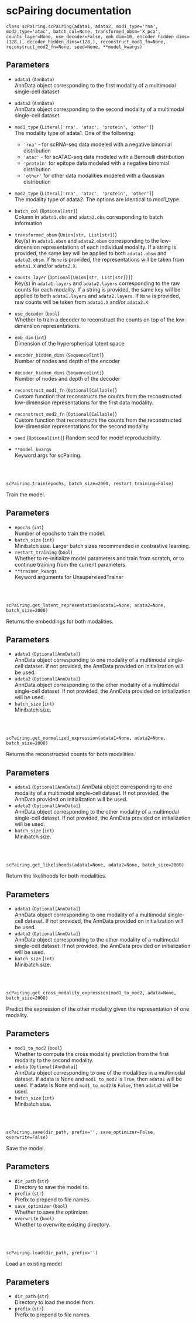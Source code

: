# scPairing documentation

```
class scPairing.scPairing(adata1, adata2, mod1_type='rna', mod2_type='atac', batch_col=None, transformed_obsm='X_pca', counts_layer=None, use_decoder=False, emb_dim=10, encoder_hidden_dims=(128,), decoder_hidden_dims=(128,), reconstruct_mod1_fn=None, reconstruct_mod2_fn=None, seed=None, **model_kwargs)
```

Parameters
----------
* ``adata1`` (``AnnData``)  
    AnnData object corresponding to the first modality of a multimodal single-cell dataset
* ``adata2`` (``AnnData``)  
    AnnData object corresponding to the second modality of a multimodal single-cell dataset
* ``mod1_type`` (``Literal['rna', 'atac', 'protein', 'other']``)  
    The modality type of adata1. One of the following:

    * ``'rna'`` - for scRNA-seq data modeled with a negative binomial distribution
    * ``'atac'`` - for scATAC-seq data modeled with a Bernoulli distribution
    * ``'protein'`` for epitope data modeled with a negative binomial distribution
    * ``'other'`` for other data modalities modeled with a Gaussian distribution
* ``mod2_type`` (``Literal['rna', 'atac', 'protein', 'other']``)  
    The modality type of adata2. The options are identical to mod1_type.
* ``batch_col`` (``Optional[str]``)  
    Column in ``adata1.obs`` and ``adata2.obs`` corresponding to batch information
* ``transformed_obsm`` (``Union[str, List[str]]``)  
    Key(s) in ``adata1.obsm`` and ``adata2.obsm`` corresponding to the low-dimension
    representations of each individual modality. If a string is provided, the same key will
    be applied to both ``adata1.obsm`` and ``adata2.obsm``. If ``None`` is provided,
    the representations will be taken from ``adata1.X`` and/or ``adata2.X``.
* ``counts_layer`` (``Optional[Union[str, List[str]]]``)  
    Key(s) in ``adata1.layers`` and ``adata2.layers`` corresponding to the raw counts for each modality.
    If a string is provided, the same key will be applied to both ``adata1.layers`` and ``adata2.layers``.
    If ``None`` is provided, raw counts will be taken from ``adata1.X`` and/or ``adata2.X``.
* ``use_decoder`` (``bool``)  
    Whether to train a decoder to reconstruct the counts on top of the low-dimension representations.
* ``emb_dim`` (``int``)  
    Dimension of the hyperspherical latent space
* ``encoder_hidden_dims``  (``Sequence[int]``)  
    Number of nodes and depth of the encoder
* ``decoder_hidden_dims``  (``Sequence[int]``)  
    Number of nodes and depth of the decoder
* ``reconstruct_mod1_fn`` (``Optional[Callable]``)  
    Custom function that reconstructs the counts from the reconstructed low-dimension representations
    for the first data modality.
* ``reconstruct_mod2_fn`` (``Optional[Callable]``)  
    Custom function that reconstructs the counts from the reconstructed low-dimension representations
    for the second modality.
* ``seed`` (``Optional[int]``) 
    Random seed for model reproducibility.
* ``**model_kwargs``  
    Keyword args for scPairing.

<br/><br/>

```
scPairing.train(epochs, batch_size=2000, restart_training=False)
```
Train the model.
        
Parameters
----------
* ``epochs`` (``int``)  
    Number of epochs to train the model.
* ``batch_size`` (``int``)  
    Minibatch size. Larger batch sizes recommended in contrastive learning.
* ``restart_training`` (``bool``)  
    Whether to re-initialize model parameters and train from scratch, or
    to continue training from the current parameters.
* ``**trainer_kwargs``  
    Keyword arguments for UnsupervisedTrainer

<br/><br/>
```
scPairing.get_latent_representation(adata1=None, adata2=None, batch_size=2000)
```
Returns the embeddings for both modalities.

Parameters
----------
* ``adata1`` (``Optional[AnnData]``)  
    AnnData object corresponding to one modality of a multimodal single-cell dataset.
    If not provided, the AnnData provided on initialization will be used.
* ``adata2`` (``Optional[AnnData]``)  
    AnnData object corresponding to the other modality of a multimodal single-cell dataset.
    If not provided, the AnnData provided on initialization will be used.
* ``batch_size`` (``int``)  
    Minibatch size.

<br/><br/>
```
scPairing.get_normalized_expression(adata1=None, adata2=None, batch_size=2000)
```
Returns the reconstructed counts for both modalities.

Parameters
----------
* ``adata1``  (``Optional[AnnData]``)
    AnnData object corresponding to one modality of a multimodal single-cell dataset.
    If not provided, the AnnData provided on initialization will be used.
* ``adata2`` (``Optional[AnnData]``)  
    AnnData object corresponding to the other modality of a multimodal single-cell dataset.
    If not provided, the AnnData provided on initialization will be used.
* ``batch_size`` (``int``)  
    Minibatch size.

<br/><br/>
```
scPairing.get_likelihoods(adata1=None, adata2=None, batch_size=2000)
```
Return the likelihoods for both modalities.

Parameters
----------
* ``adata1`` (``Optional[AnnData]``)  
    AnnData object corresponding to one modality of a multimodal single-cell dataset.
    If not provided, the AnnData provided on initialization will be used.
* ``adata2`` (``Optional[AnnData]``)  
    AnnData object corresponding to the other modality of a multimodal single-cell dataset.
    If not provided, the AnnData provided on initialization will be used.
* ``batch_size`` (``int``)  
    Minibatch size.

<br/><br/>
```
scPairing.get_cross_modality_expression(mod1_to_mod2, adata=None, batch_size=2000)
```
Predict the expression of the other modality given the representation of one modality.

Parameters
----------
* ``mod1_to_mod2`` (``bool``)  
    Whether to compute the cross modality prediction from the first modality
    to the second modality.
* ``adata`` (``Optional[AnnData]``)  
    AnnData object corresponding to one of the modalities in a multimodal
    dataset. If adata is None and ``mod1_to_mod2`` is ``True``, then ``adata1``
    will be used. If adata is None and ``mod1_to_mod2`` is ``False``, then
    ``adata2`` will be used.
* ``batch_size`` (``int``)  
    Minibatch size.

<br/><br/>
```
scPairing.save(dir_path, prefix='', save_optimizer=False, overwrite=False)
```
Save the model.

Parameters
----------
* ``dir_path`` (``str``)  
    Directory to save the model to.
* ``prefix`` (``str``)  
    Prefix to prepend to file names.
* ``save_optimizer`` (``bool``)  
    Whether to save the optimizer.
* ``overwrite`` (``bool``)  
    Whether to overwrite existing directory.

<br/><br/>
```
scPairing.load(dir_path, prefix='')
```
Load an existing model

Parameters
----------
* ``dir_path`` (``str``)  
    Directory to load the model from.
* ``prefix`` (``str``)  
    Prefix to prepend to file names.
